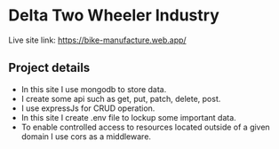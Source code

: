# Delta Two Wheeler Industry 

Live site link: https://bike-manufacture.web.app/

## Project details
* In this site I use mongodb to store data. 
* I create some api such as get, put, patch, delete, post.
* I use expressJs for CRUD operation.
* In this site I create .env file to lockup some important data.
* To enable controlled access to resources located outside of a given domain I use cors as a middleware.
